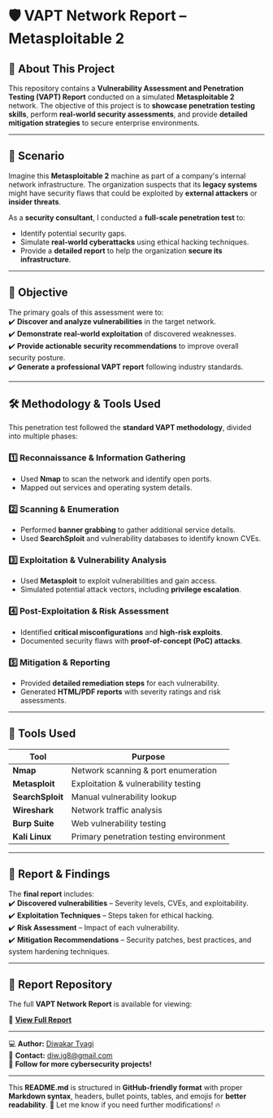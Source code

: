 # 🛡️ VAPT Network Report – Metasploitable 2  

## 📌 About This Project  
This repository contains a **Vulnerability Assessment and Penetration Testing (VAPT) Report** conducted on a simulated **Metasploitable 2** network. The objective of this project is to **showcase penetration testing skills**, perform **real-world security assessments**, and provide **detailed mitigation strategies** to secure enterprise environments.  

---

## 📖 Scenario  
Imagine this **Metasploitable 2** machine as part of a company's internal network infrastructure. The organization suspects that its **legacy systems** might have security flaws that could be exploited by **external attackers** or **insider threats**.  

As a **security consultant**, I conducted a **full-scale penetration test** to:  
- Identify potential security gaps.  
- Simulate **real-world cyberattacks** using ethical hacking techniques.  
- Provide a **detailed report** to help the organization **secure its infrastructure**.  

---

## 🎯 Objective  
The primary goals of this assessment were to:  
✔️ **Discover and analyze vulnerabilities** in the target network.  
✔️ **Demonstrate real-world exploitation** of discovered weaknesses.  
✔️ **Provide actionable security recommendations** to improve overall security posture.  
✔️ **Generate a professional VAPT report** following industry standards.  

---

## 🛠️ Methodology & Tools Used  
This penetration test followed the **standard VAPT methodology**, divided into multiple phases:  

### **1️⃣ Reconnaissance & Information Gathering**  
- Used **Nmap** to scan the network and identify open ports.  
- Mapped out services and operating system details.  

### **2️⃣ Scanning & Enumeration**  
- Performed **banner grabbing** to gather additional service details.  
- Used **SearchSploit** and vulnerability databases to identify known CVEs.  

### **3️⃣ Exploitation & Vulnerability Analysis**  
- Used **Metasploit** to exploit vulnerabilities and gain access.  
- Simulated potential attack vectors, including **privilege escalation**.  

### **4️⃣ Post-Exploitation & Risk Assessment**  
- Identified **critical misconfigurations** and **high-risk exploits**.  
- Documented security flaws with **proof-of-concept (PoC) attacks**.  

### **5️⃣ Mitigation & Reporting**  
- Provided **detailed remediation steps** for each vulnerability.  
- Generated **HTML/PDF reports** with severity ratings and risk assessments.  

---

## 🔧 Tools Used  
| Tool | Purpose |  
|------|---------|  
| **Nmap** | Network scanning & port enumeration |  
| **Metasploit** | Exploitation & vulnerability testing |  
| **SearchSploit** | Manual vulnerability lookup |  
| **Wireshark** | Network traffic analysis |  
| **Burp Suite** | Web vulnerability testing |  
| **Kali Linux** | Primary penetration testing environment |  

---

## 📄 Report & Findings  
The **final report** includes:  
✔️ **Discovered vulnerabilities** – Severity levels, CVEs, and exploitability.  
✔️ **Exploitation Techniques** – Steps taken for ethical hacking.  
✔️ **Risk Assessment** – Impact of each vulnerability.  
✔️ **Mitigation Recommendations** – Security patches, best practices, and system hardening techniques.  

---

## 📂 Report Repository  
The full **VAPT Network Report** is available for viewing:  

📄 **[View Full Report](https://drive.google.com/file/d/1F1Fg_LI0zA2k-B0QPAEq8Au5GD_B-zp4/view?usp=sharing)**

---

💻 **Author:** [Diwakar Tyagi](https://linkedin.com/in/diwakar-t-5263b0275/)  
📧 **Contact:** diw.ig8@gmail.com  
🚀 **Follow for more cybersecurity projects!**  

---

This **README.md** is structured in **GitHub-friendly format** with proper **Markdown syntax**, headers, bullet points, tables, and emojis for **better readability**. 🚀 Let me know if you need further modifications! 🔥
